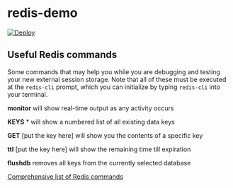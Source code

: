 # redis-demo

[![Deploy](https://www.herokucdn.com/deploy/button.svg)](https://heroku.com/deploy)

## Useful Redis commands

Some commands that may help you while you are debugging and testing your new external session storage. Note that all of these must be executed at the `redis-cli` prompt, which you can initialize by typing `redis-cli` into your terminal.

**monitor** will show real-time output as any activity occurs

**KEYS** \* will show a numbered list of all existing data keys

**GET** [put the key here] will show you the contents of a specific key

**ttl** [put the key here] will show the remaining time till expiration

**flushdb** removes all keys from the currently selected database

[Comprehensive list of Redis commands](https://redis.io/commands)